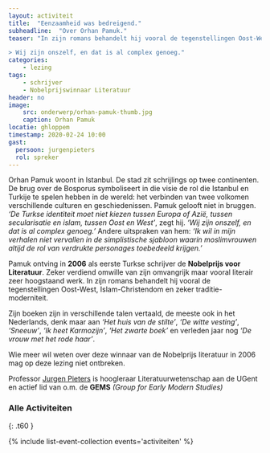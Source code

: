 ```yaml
---
layout: activiteit
title:  "Eenzaamheid was bedreigend."
subheadline:  "Over Orhan Pamuk."
teaser: "In zijn romans behandelt hij vooral de tegenstellingen Oost-West, Islam-Christendom en zeker traditie-moderniteit.

> Wij zijn onszelf, en dat is al complex genoeg."
categories:
    - lezing
tags:
    - schrijver
    - Nobelprijswinnaar Literatuur
header: no
image:
    src: onderwerp/orhan-pamuk-thumb.jpg
    caption: Orhan Pamuk
locatie: ghloppem
timestamp: 2020-02-24 10:00
gast: 
  persoon: jurgenpieters
  rol: spreker
---
```

Orhan Pamuk woont in Istanbul. De stad zit schrijlings op twee continenten. De brug over de Bosporus symboliseert in die visie de rol die Istanbul en Turkije te spelen hebben in de wereld: het verbinden van twee volkomen verschillende culturen en geschiedenissen. Pamuk gelooft niet in bruggen. *‘De Turkse identiteit moet niet kiezen tussen Europa of Azië, tussen secularisatie en islam, tussen Oost en West’*, zegt hij. *‘Wij zijn onszelf, en dat is al complex genoeg.’* Andere uitspraken van hem: *‘Ik wil in mijn verhalen niet vervallen in de simplistische sjabloon waarin moslimvrouwen altijd de rol van verdrukte personages toebedeeld krijgen.’*

Pamuk ontving in **2006** als eerste Turkse schrijver de **Nobelprijs voor Literatuur**. Zeker verdiend omwille van zijn omvangrijk maar vooral literair zeer hoogstaand werk. In zijn romans behandelt hij vooral de tegenstellingen Oost-West, Islam-Christendom en zeker traditie-moderniteit.

Zijn boeken zijn in verschillende talen vertaald, de meeste ook in het Nederlands, denk maar aan *‘Het huis van de stilte’*, *‘De witte vesting’*, *‘Sneeuw’*, *‘Ik heet Karmozijn’*, *‘Het zwarte boek’* en verleden jaar nog *‘De vrouw met het rode haar’*.

Wie meer wil weten over deze winnaar van de Nobelprijs literatuur in 2006 mag op deze lezing niet ontbreken.

Professor [Jurgen Pieters](mensen/jurgenpieters) is hoogleraar Literatuurwetenschap aan de UGent en actief lid van o.m. de **GEMS** *(Group for Early Modern Studies)*


### Alle Activiteiten

{: .t60 }

{% include list-event-collection events='activiteiten' %}
